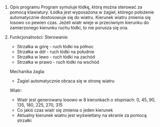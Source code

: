 1. Opis programu
   Program symuluje łódkę, którą można sterować za pomocą klawiatury. Łódka jest wyposażona w żagiel, którego położenie automatycznie dostosowuje się do wiatru. Kierunek wiatru zmienia się losowo co pewien czas. Jeżeli wiatr wieje w przeciwnym kierunku do zamierzonego     kierunku ruchu łódki, to nie porusza się ona.

2. Funkcjonalności:
   Sterowanie:
     - Strzałka w górę - ruch łódki na północ
     - Strzałka w dół - ruch łódki na południe
     - Strzałka w lewo - ruch łódki na zachód
     - Strzałka w prawo - ruch łódki na wschód
  
   Mechanika żagla:
     - Żagiel automatycznie obraca się w stronę wiatru
  
   Wiatr:
     - Wiatr jest generowany losowo w 8 kierunkach o stopniach: 0, 45, 90, 135, 180, 225, 270, 315
     - Co jakiś czas wiatr się zmienia o jeden kierunek
     - Aktualny kierunek wiatru jest wyświetlany na ekranie za pomocą strzałki
